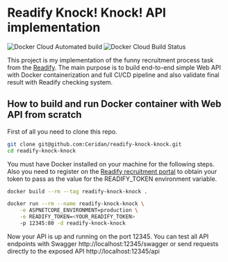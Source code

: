 # Readify Knock! Knock! API implementation
![Docker Cloud Automated build](https://img.shields.io/docker/cloud/automated/ceridan/readify-knock-knock.svg)
![Docker Cloud Build Status](https://img.shields.io/docker/cloud/build/ceridan/readify-knock-knock.svg)

This project is my implementation of the funny recruitment process task from the [Readify](https://knockknock.readify.net/).
The main purpose is to build end-to-end simple Web API with Docker containerization and full CI/CD pipeline and also validate final result with Readify checking system.

## How to build and run Docker container with Web API from scratch
First of all you need to clone this repo.
```bash
git clone git@github.com:Ceridan/readify-knock-knock.git
cd readify-knock-knock
```

You must have Docker installed on your machine for the following steps.
Also you need to register on the [Readify recruitment portal](https://join.readify.net/)
to obtain your token to pass as the value for the READIFY_TOKEN environment variable.
```bash
docker build --rm --tag readify-knock-knock .

docker run --rm --name readify-knock-knock \
    -e ASPNETCORE_ENVIRONMENT=production \
    -e READIFY_TOKEN=<YOUR_READIFY_TOKEN>
    -p 12345:80 -d readify-knock-knock
```

Now your API is up and running on the port 12345.
You can test all API endpoints with Swagger http://localhost:12345/swagger
or send requests directly to the exposed API http://localhost:12345/api